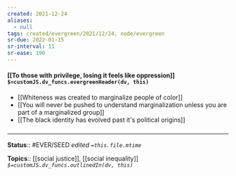 ```yaml
---
created: 2021-12-24 
aliases:
  - null
tags: created/evergreen/2021/12/24, node/evergreen
sr-due: 2022-01-15
sr-interval: 11
sr-ease: 190
---
```


#### [[To those with privilege, losing it feels like oppression]] `$=customJS.dv_funcs.evergreenHeader(dv, this)`

- [[Whiteness was created to marginalize people of color]]
- [[You will never be pushed to understand marginalization unless you are part of a marginalized group]]
 - [[The black identity has evolved past it's political origins]]

### <hr class="footnote"/>

**Status**:: #EVER/SEED
*edited `=this.file.mtime`*

**Topics**:: [[social justice]], [[social inequality]]
*`$=customJS.dv_funcs.outlinedIn(dv, this)`*


